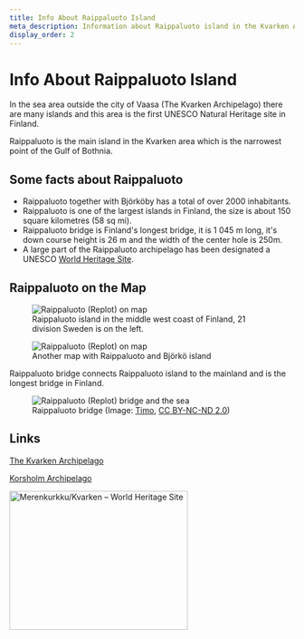 ```yaml
---
title: Info About Raippaluoto Island
meta_description: Information about Raippaluoto island in the Kvarken Archipelago
display_order: 2
---
```


# Info About Raippaluoto Island

In the sea area outside the city of Vaasa (The Kvarken Archipelago) there are many islands and this area is the first UNESCO Natural Heritage site in Finland.

Raippaluoto is the main island in the Kvarken area which is the narrowest point of the Gulf of Bothnia.

## Some facts about Raippaluoto

- Raippaluoto together with Bj&ouml;rk&ouml;by has a total of over 2000 inhabitants.
- Raippaluoto is one of the largest islands in Finland, the size is about 150 square kilometres (58 sq mi).
- Raippaluoto bridge is Finland's longest bridge, it is 1 045 m long, it's down course height is 26 m and the width of the center hole is 250m.
- A large part of the Raippaluoto archipelago has been designated a UNESCO <a href="https://whc.unesco.org/en/list/898/" title="World Heritage List: High Coast / Kvarken Archipelago">World Heritage Site</a>.

## Raippaluoto on the Map

<figure class="map">
<img src="https://maps.googleapis.com/maps/api/staticmap?size=640x500&amp;zoom=7&amp;language=en&amp;markers=size:normal%7ccolor:blue%7Clabel:R%7cReplot,+Finland&amp;key=AIzaSyDhGoEDyrfCM_Msjx7P4Cw-T5jQ2ztN2h0" alt="Raippaluoto (Replot) on map">
<figcaption>Raippaluoto island in the middle west coast of Finland, 21 division Sweden is on the left.</figcaption>
</figure>

<figure class="map">
<img src="https://maps.googleapis.com/maps/api/staticmap?size=640x500&amp;zoom=9&amp;language=en&amp;markers=size:normal%7ccolor:blue%7Clabel:R%7cReplot,+Finland&amp;key=AIzaSyDhGoEDyrfCM_Msjx7P4Cw-T5jQ2ztN2h0" alt="Raippaluoto (Replot) on map">
<figcaption>Another map with Raippaluoto and Björkö island</figcaption>
</figure>

Raippaluoto bridge connects Raippaluoto island to the mainland and is the longest bridge in Finland.

<!--
<figure class="photo">
<a class="image-link" href="/56fl-eu101/images/Replotbron_large.jpg"><img src="/56fl-eu101/images/Replotbron_small.jpg" alt="Raippaluoto (Replot) Bridge - The longest bridge in Finland"></a>
<figcaption>Raippaluoto Bridge (Image: Wikimedia Commons)</figcaption>
</figure>
-->

<figure class="photo">
<img src="/56fl-eu101/images/the-longest-bridge-in-finland.jpg" alt="Raippaluoto (Replot) bridge and the sea">
<figcaption>Raippaluoto bridge (Image: <a href="https://www.flickr.com/photos/timokoo/438831359/">Timo</a>, <a href="https://creativecommons.org/licenses/by-nc-nd/2.0/">CC BY-NC-ND 2.0</a>)</figcaption>
</figure>

## Links

[The Kvarken Archipelago](https://www.kvarkenworldheritage.fi)

[Korsholm Archipelago](http://www.korsholmsskargard.fi/index.php?sprak=eng)

<img src="/56fl-eu101/images/kvarkenlogo_small.png" alt="Merenkurkku/Kvarken &ndash; World Heritage Site" width="315" height="245">
